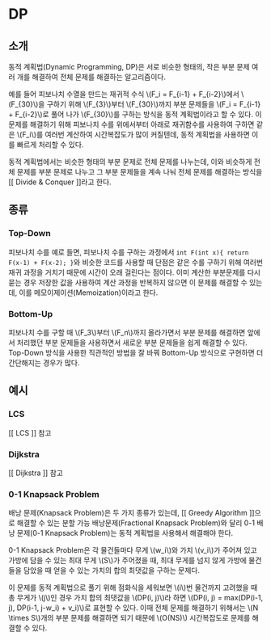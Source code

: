 # DP

## 소개
동적 계획법(Dynamic Programming, DP)은 서로 비슷한 형태의, 작은 부분 문제 여러 개를 해결하여 전체 문제를 해결하는 알고리즘이다. 

예를 들어 피보나치 수열을 만드는 재귀적 수식 \\(F_i = F_{i-1} + F_{i-2}\\)에서 \\(F_{30}\\)을 구하기 위해 \\(F_{3}\\)부터 \\(F_{30}\\)까지 부분 문제들을 \\(F_i = F_{i-1} + F_{i-2}\\)로 풀어 나가 \\(F_{30}\\)를 구하는 방식을 동적 계획법이라고 할 수 있다. 이 문제를 해결하기 위해 피보나치 수를 위에서부터 아래로 재귀함수를 사용하여 구하면 같은 \\(F_i\\)를 여러번 계산하여 시간복잡도가 많이 커질텐데, 동적 계획법을 사용하면 이를 빠르게 처리할 수 있다.

동적 계획법에서는 비슷한 형태의 부분 문제로 전체 문제를 나누는데, 이와 비슷하게 전체 문제를 부분 문제로 나누고 그 부분 문제들을 계속 나눠 전체 문제를 해결하는 방식을 [[ Divide & Conquer ]]라고 한다.

## 종류

### Top-Down
피보나치 수를 예로 들면, 피보나치 수를 구하는 과정에서 `int F(int x){ return F(x-1) + F(x-2); }`와 비슷한 코드를 사용할 때 단점은 같은 수를 구하기 위해 여러번 재귀 과정을 거치기 때문에 시간이 오래 걸린다는 점이다. 이미 계산한 부분문제를 다시 묻는 경우 저장한 값을 사용하여 계산 과정을 반복하지 않으면 이 문제를 해결할 수 있는데, 이를 메모이제이션(Memoization)이라고 한다. 

### Bottom-Up
피보나치 수를 구할 때 \\(F_3\\)부터 \\(F_n\\)까지 올라가면서 부분 문제를 해결하면 앞에서 처리했던 부분 문제들을 사용하면서 새로운 부분 문제들을 쉽게 해결할 수 있다. Top-Down 방식을 사용한 직관적인 방법을 잘 바꿔 Bottom-Up 방식으로 구현하면 더 간단해지는 경우가 많다.


## 예시

### LCS
[[ LCS ]] 참고

### Dijkstra
[[ Dijkstra ]] 참고

### 0-1 Knapsack Problem
배낭 문제(Knapsack Problem)은 두 가지 종류가 있는데, [[ Greedy Algorithm ]]으로 해결할 수 있는 분할 가능 배낭문제(Fractional Knapsack Problem)와 달리 0-1 배낭 문제(0-1 Knapsack Problem)는 동적 계획법을 사용해서 해결해야 한다.

0-1 Knapsack Problem은 각 물건들마다 무게 \\(w_i\\)와 가치 \\(v_i\\)가 주어져 있고 가방에 담을 수 있는 최대 무게 \\(S\\)가 주어졌을 때, 최대 무게를 넘지 않게 가방에 물건들을 담았을 때 얻을 수 있는 가치의 합의 최댓값을 구하는 문제다.

이 문제를 동적 계획법으로 풀기 위해 점화식을 세워보면 \\(i\\)번 물건까지 고려했을 때 총 무게가 \\(j\\)인 경우 가치 합의 최댓값을 \\(DP(i, j)\\)라 하면 \\(DP(i, j) = max(DP(i-1, j), DP(i-1, j-w_i) + v_i)\\)로 표현할 수 있다. 이때 전체 문제를 해결하기 위해서는 \\(N \times S\\)개의 부분 문제를 해결하면 되기 때문에 \\(O(NS)\\) 시간복잡도로 문제를 해결할 수 있다.
